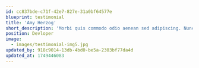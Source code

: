 ```yaml
---
id: cc837bde-c71f-42e7-827e-31a0bf64577e
blueprint: testimonial
title: 'Amy Herzog'
short_description: 'Morbi quis commodo odio aenean sed adipiscing. Nunc sed augue lacus viverra vitae congue. Nisi quis eleifend qua'
position: Devloper
image:
  - images/testimonial-img5.jpg
updated_by: 918c9014-13db-4bd0-be5a-2303bf77da4d
updated_at: 1749446083
---
```

